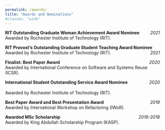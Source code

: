```yaml
---
permalink: /awards/
title: "Awards and Nominations"
#classes: "wide"
---
```


**RIT Outstanding Graduate Woman Achievement Award Nominee** <span style="float:right;"> *2021* </span>
    <br>Awarded by Rochester Institute of Technology (RIT).  

**RIT Provost’s Outstanding Graduate Student Teaching Award Nominee** <span style="float:right;"> *2021* </span>
    <br>Awarded by Rochester Institute of Technology (RIT).  


**Finalist: Best Paper Award**  <span style="float:right;"> *2020* </span>
    <br>Awarded by International Conference on Software and Systems Reuse (ICSR).


**International Student Outstanding Service Award Nominee** <span style="float:right;"> *2020* </span>  
    <br>Awarded by Rochester Institute of Technology (RIT). 


**Best Paper Award and Best Presentation Award** <span style="float:right;"> *2019* </span> 
    <br>Awarded by International Workshop on Refactoring (IWoR). 


**Awarded MSc Scholarship** <span style="float:right;"> *2016-2018* </span> 
    <br>Awarded by King Abdullah Scholarship Program (KASP). 

